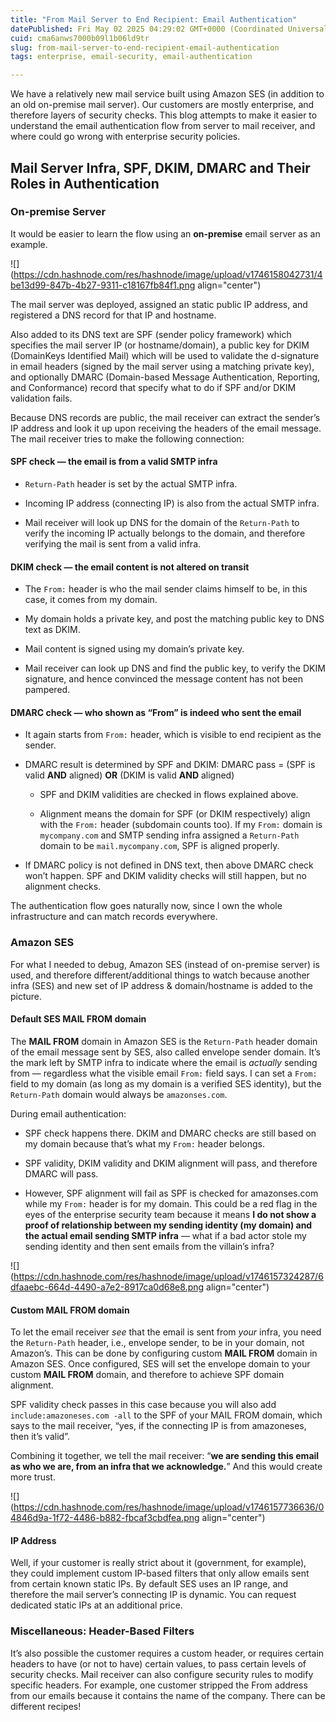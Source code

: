 ```yaml
---
title: "From Mail Server to End Recipient: Email Authentication"
datePublished: Fri May 02 2025 04:29:02 GMT+0000 (Coordinated Universal Time)
cuid: cma6anws7000b09l1b06ld9tr
slug: from-mail-server-to-end-recipient-email-authentication
tags: enterprise, email-security, email-authentication

---
```


We have a relatively new mail service built using Amazon SES (in addition to an old on-premise mail server). Our customers are mostly enterprise, and therefore layers of security checks. This blog attempts to make it easier to understand the email authentication flow from server to mail receiver, and where could go wrong with enterprise security policies.

## Mail Server Infra, SPF, DKIM, DMARC and Their Roles in Authentication

### On-premise Server

It would be easier to learn the flow using an **on-premise** email server as an example.

![](https://cdn.hashnode.com/res/hashnode/image/upload/v1746158042731/4be13d99-847b-4b27-9311-c18167fb84f1.png align="center")

The mail server was deployed, assigned an static public IP address, and registered a DNS record for that IP and hostname.

Also added to its DNS text are SPF (sender policy framework) which specifies the mail server IP (or hostname/domain), a public key for DKIM (DomainKeys Identified Mail) which will be used to validate the d-signature in email headers (signed by the mail server using a matching private key), and optionally DMARC (Domain-based Message Authentication, Reporting, and Conformance) record that specify what to do if SPF and/or DKIM validation fails.

Because DNS records are public, the mail receiver can extract the sender’s IP address and look it up upon receiving the headers of the email message. The mail receiver tries to make the following connection:

#### SPF check — the email is from a valid SMTP infra

* `Return-Path` header is set by the actual SMTP infra.
    
* Incoming IP address (connecting IP) is also from the actual SMTP infra.
    
* Mail receiver will look up DNS for the domain of the `Return-Path` to verify the incoming IP actually belongs to the domain, and therefore verifying the mail is sent from a valid infra.
    

#### DKIM check — the email content is not altered on transit

* The `From:` header is who the mail sender claims himself to be, in this case, it comes from my domain.
    
* My domain holds a private key, and post the matching public key to DNS text as DKIM.
    
* Mail content is signed using my domain’s private key.
    
* Mail receiver can look up DNS and find the public key, to verify the DKIM signature, and hence convinced the message content has not been pampered.
    

#### DMARC check — who shown as “From” is indeed who sent the email

* It again starts from `From:` header, which is visible to end recipient as the sender.
    
* DMARC result is determined by SPF and DKIM: DMARC pass = (SPF is valid **AND** aligned) **OR** (DKIM is valid **AND** aligned)
    
    * SPF and DKIM validities are checked in flows explained above.
        
    * Alignment means the domain for SPF (or DKIM respectively) align with the `From:` header (subdomain counts too). If my `From:` domain is `mycompany.com` and SMTP sending infra assigned a `Return-Path` domain to be `mail.mycompany.com`, SPF is aligned properly.
        
* If DMARC policy is not defined in DNS text, then above DMARC check won’t happen. SPF and DKIM validity checks will still happen, but no alignment checks.
    

The authentication flow goes naturally now, since I own the whole infrastructure and can match records everywhere.

### Amazon SES

For what I needed to debug, Amazon SES (instead of on-premise server) is used, and therefore different/additional things to watch because another infra (SES) and new set of IP address & domain/hostname is added to the picture.

#### Default SES MAIL FROM domain

The **MAIL FROM** domain in Amazon SES is the `Return-Path` header domain of the email message sent by SES, also called envelope sender domain. It’s the mark left by SMTP infra to indicate where the email is *actually* sending from — regardless what the visible email `From:` field says. I can set a `From:` field to my domain (as long as my domain is a verified SES identity), but the `Return-Path` domain would always be `amazonses.com`.

During email authentication:

* SPF check happens there. DKIM and DMARC checks are still based on my domain because that’s what my `From:` header belongs.
    
* SPF validity, DKIM validity and DKIM alignment will pass, and therefore DMARC will pass.
    
* However, SPF alignment will fail as SPF is checked for amazonses.com while my `From:` header is for my domain. This could be a red flag in the eyes of the enterprise security team because it means **I do not show a proof of relationship between my sending identity (my domain) and the actual email sending SMTP infra** — what if a bad actor stole my sending identity and then sent emails from the villain’s infra?
    

![](https://cdn.hashnode.com/res/hashnode/image/upload/v1746157324287/6dfaaebc-664d-4490-a7e2-8917ca0d68e8.png align="center")

#### Custom MAIL FROM domain

To let the email receiver *see* that the email is sent from *your* infra, you need the `Return-Path` header, i.e., envelope sender, to be in your domain, not Amazon’s. This can be done by configuring custom **MAIL FROM** domain in Amazon SES. Once configured, SES will set the envelope domain to your custom **MAIL FROM** domain, and therefore to achieve SPF domain alignment.

SPF validity check passes in this case because you will also add `include:amazoneses.com -all` to the SPF of your MAIL FROM domain, which says to the mail receiver, “yes, if the connecting IP is from amazoneses, then it’s valid”.

Combining it together, we tell the mail receiver: “**we are sending this email as who we are, from an infra that we acknowledge.**” And this would create more trust.

![](https://cdn.hashnode.com/res/hashnode/image/upload/v1746157736636/04846d9a-1f72-4486-b882-fbcaf3cbdfea.png align="center")

#### IP Address

Well, if your customer is really strict about it (government, for example), they could implement custom IP-based filters that only allow emails sent from certain known static IPs. By default SES uses an IP range, and therefore the mail server’s connecting IP is dynamic. You can request dedicated static IPs at an additional price.

### Miscellaneous: Header-Based Filters

It’s also possible the customer requires a custom header, or requires certain headers to have (or not to have) certain values, to pass certain levels of security checks. Mail receiver can also configure security rules to modify specific headers. For example, one customer stripped the From address from our emails because it contains the name of the company. There can be different recipes!